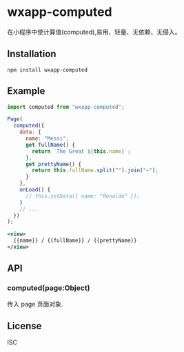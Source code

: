 # wxapp-computed

在小程序中使计算值(computed),易用、轻量、无依赖、无侵入。

## Installation

```
npm install wxapp-computed
````


## Example

```js
import computed from "wxapp-computed";

Page(
  computed({
    data: {
      name: "Messi",
      get fullName() {
        return `The Great ${this.name}`;
      },
      get prettyName() {
        return this.fullName.split("").join("~");
      }
    },
    onLoad() {
      // this.setData({ name: "Ronaldo" });
    }
    // ...
  })
);
```

```xml
<view>
  {{name}} / {{fullName}} / {{prettyName}}
</view>
```


## API

### computed(page:Object)

传入 page 页面对象.

## License

ISC
